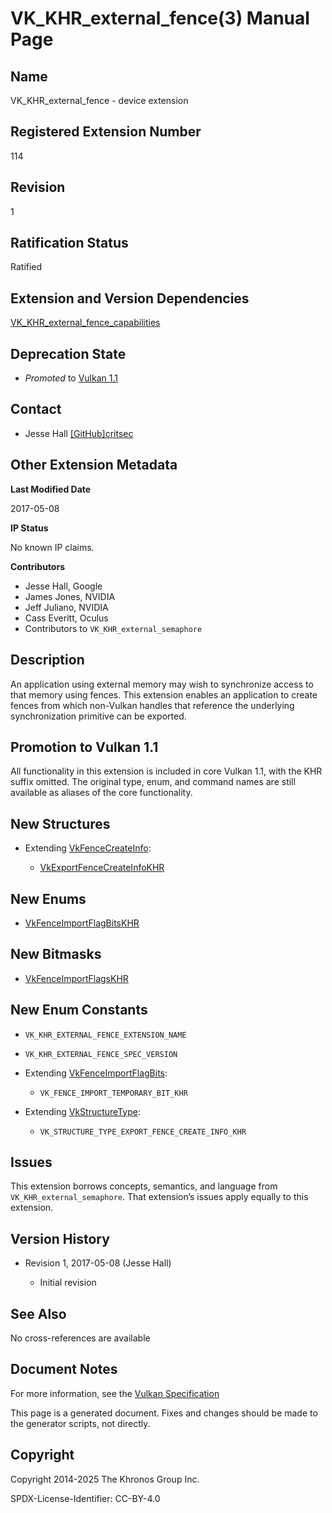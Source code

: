 # VK\_KHR\_external\_fence(3) Manual Page

## Name

VK\_KHR\_external\_fence - device extension



## [](#_registered_extension_number)Registered Extension Number

114

## [](#_revision)Revision

1

## [](#_ratification_status)Ratification Status

Ratified

## [](#_extension_and_version_dependencies)Extension and Version Dependencies

[VK\_KHR\_external\_fence\_capabilities](https://registry.khronos.org/vulkan/specs/latest/man/html/VK_KHR_external_fence_capabilities.html)

## [](#_deprecation_state)Deprecation State

- *Promoted* to [Vulkan 1.1](https://registry.khronos.org/vulkan/specs/latest/html/vkspec.html#versions-1.1-promotions)

## [](#_contact)Contact

- Jesse Hall [\[GitHub\]critsec](https://github.com/KhronosGroup/Vulkan-Docs/issues/new?body=%5BVK_KHR_external_fence%5D%20%40critsec%0A%2AHere%20describe%20the%20issue%20or%20question%20you%20have%20about%20the%20VK_KHR_external_fence%20extension%2A)

## [](#_other_extension_metadata)Other Extension Metadata

**Last Modified Date**

2017-05-08

**IP Status**

No known IP claims.

**Contributors**

- Jesse Hall, Google
- James Jones, NVIDIA
- Jeff Juliano, NVIDIA
- Cass Everitt, Oculus
- Contributors to `VK_KHR_external_semaphore`

## [](#_description)Description

An application using external memory may wish to synchronize access to that memory using fences. This extension enables an application to create fences from which non-Vulkan handles that reference the underlying synchronization primitive can be exported.

## [](#_promotion_to_vulkan_1_1)Promotion to Vulkan 1.1

All functionality in this extension is included in core Vulkan 1.1, with the KHR suffix omitted. The original type, enum, and command names are still available as aliases of the core functionality.

## [](#_new_structures)New Structures

- Extending [VkFenceCreateInfo](https://registry.khronos.org/vulkan/specs/latest/man/html/VkFenceCreateInfo.html):
  
  - [VkExportFenceCreateInfoKHR](https://registry.khronos.org/vulkan/specs/latest/man/html/VkExportFenceCreateInfoKHR.html)

## [](#_new_enums)New Enums

- [VkFenceImportFlagBitsKHR](https://registry.khronos.org/vulkan/specs/latest/man/html/VkFenceImportFlagBitsKHR.html)

## [](#_new_bitmasks)New Bitmasks

- [VkFenceImportFlagsKHR](https://registry.khronos.org/vulkan/specs/latest/man/html/VkFenceImportFlagsKHR.html)

## [](#_new_enum_constants)New Enum Constants

- `VK_KHR_EXTERNAL_FENCE_EXTENSION_NAME`
- `VK_KHR_EXTERNAL_FENCE_SPEC_VERSION`
- Extending [VkFenceImportFlagBits](https://registry.khronos.org/vulkan/specs/latest/man/html/VkFenceImportFlagBits.html):
  
  - `VK_FENCE_IMPORT_TEMPORARY_BIT_KHR`
- Extending [VkStructureType](https://registry.khronos.org/vulkan/specs/latest/man/html/VkStructureType.html):
  
  - `VK_STRUCTURE_TYPE_EXPORT_FENCE_CREATE_INFO_KHR`

## [](#_issues)Issues

This extension borrows concepts, semantics, and language from `VK_KHR_external_semaphore`. That extension’s issues apply equally to this extension.

## [](#_version_history)Version History

- Revision 1, 2017-05-08 (Jesse Hall)
  
  - Initial revision

## [](#_see_also)See Also

No cross-references are available

## [](#_document_notes)Document Notes

For more information, see the [Vulkan Specification](https://registry.khronos.org/vulkan/specs/latest/html/vkspec.html#VK_KHR_external_fence)

This page is a generated document. Fixes and changes should be made to the generator scripts, not directly.

## [](#_copyright)Copyright

Copyright 2014-2025 The Khronos Group Inc.

SPDX-License-Identifier: CC-BY-4.0